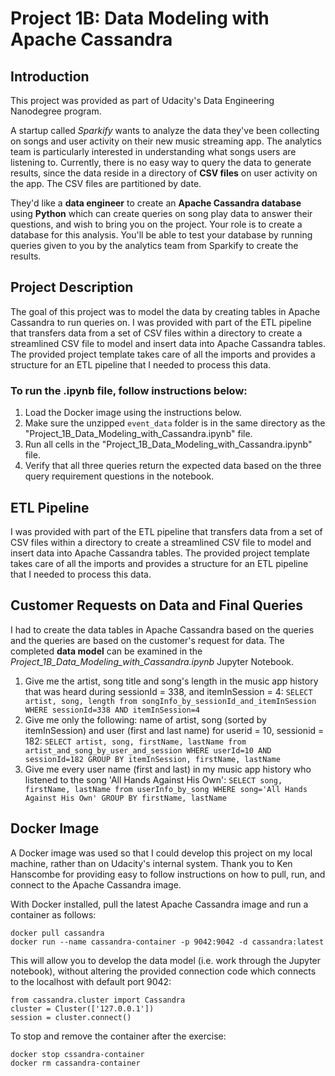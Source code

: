 # Project 1B: Data Modeling with Apache Cassandra

## Introduction

This project was provided as part of Udacity's Data Engineering Nanodegree program.

A startup called *Sparkify* wants to analyze the data they've been collecting on songs and user activity on their new music streaming app. The analytics team is particularly interested in understanding what songs users are listening to. Currently, there is no easy way to query the data to generate results, since the data reside in a directory of __CSV files__ on user activity on the app. The CSV files are partitioned by date. 

They'd like a __data engineer__ to create an __Apache Cassandra database__ using __Python__ which can create queries on song play data to answer their questions, and wish to bring you on the project. Your role is to create a database for this analysis. You'll be able to test your database by running queries given to you by the analytics team from Sparkify to create the results.

## Project Description

The goal of this project was to model the data by creating tables in Apache Cassandra to run queries on. I was provided with part of the ETL pipeline that transfers data from a set of CSV files within a directory to create a streamlined CSV file to model and insert data into Apache Cassandra tables. The provided project template takes care of all the imports and provides a structure for an ETL pipeline that I needed to process this data.

### To run the .ipynb file, follow instructions below:

1. Load the Docker image using the instructions below.
2. Make sure the unzipped `event_data` folder is in the same directory as the "Project_1B_Data_Modeling_with_Cassandra.ipynb" file.
3. Run all cells in the "Project_1B_Data_Modeling_with_Cassandra.ipynb" file.
4. Verify that all three queries return the expected data based on the three query requirement questions in the notebook.

## ETL Pipeline
I was provided with part of the ETL pipeline that transfers data from a set of CSV files within a directory to create a streamlined CSV file to model and insert data into Apache Cassandra tables. The provided project template takes care of all the imports and provides a structure for an ETL pipeline that I needed to process this data.

## Customer Requests on Data and Final Queries
I had to create the data tables in Apache Cassandra based on the queries and the queries are based on the customer's request for data. The completed __data model__ can be examined in the _Project_1B_Data_Modeling_with_Cassandra.ipynb_ Jupyter Notebook. 
1.   Give me the artist, song title and song's length in the music app history that was heard during sessionId = 338, and itemInSession = 4:  `SELECT artist, song, length from songInfo_by_sessionId_and_itemInSession WHERE sessionId=338 AND itemInSession=4`
2. Give me only the following: name of artist, song (sorted by itemInSession) and user (first and last name) for userid = 10, sessionid = 182: `SELECT artist, song, firstName, lastName from artist_and_song_by_user_and_session WHERE userId=10 AND sessionId=182 GROUP BY itemInSession, firstName, lastName`
3. Give me every user name (first and last) in my music app history who listened to the song 'All Hands Against His Own': `SELECT song, firstName, lastName from userInfo_by_song WHERE song='All Hands Against His Own' GROUP BY firstName, lastName`

## Docker Image
A Docker image was used so that I could develop this project on my local machine, rather than on Udacity's internal system. Thank you to Ken Hanscombe for providing easy to follow instructions on how to pull, run, and connect to the Apache Cassandra image.

With Docker installed, pull the latest Apache Cassandra image and run a container as follows:
```
docker pull cassandra
docker run --name cassandra-container -p 9042:9042 -d cassandra:latest
```
This will allow you to develop the data model (i.e. work through the Jupyter notebook), without altering the provided connection code which connects to the localhost with default port 9042:
```
from cassandra.cluster import Cassandra
cluster = Cluster(['127.0.0.1'])
session = cluster.connect()
```
To stop and remove the container after the exercise:
```
docker stop cssandra-container
docker rm cassandra-container
```
